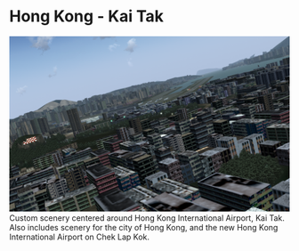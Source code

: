 Hong Kong - Kai Tak
========================
![Screenshot](https://github.com/Hornet979/KaiTak/blob/main/KaiTak1.png)
Custom scenery centered around Hong Kong International Airport, Kai Tak. Also includes scenery for the city of Hong Kong, and the new Hong Kong International Airport on Chek Lap Kok.
